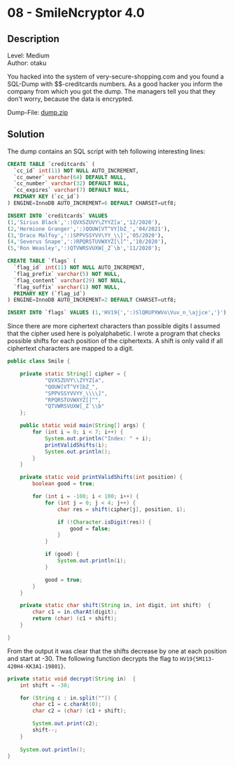 # 08 - SmileNcryptor 4.0

## Description

Level: Medium<br/>
Author: otaku

You hacked into the system of very-secure-shopping.com and you found a SQL-Dump with $$-creditcards numbers. As a good
hacker you inform the company from which you got the dump. The managers tell you that they don't worry, because the data
is encrypted.

Dump-File: [dump.zip](c635204a-6347-45d7-91f8-bd7b94b111f1.zip)

## Solution

The dump contains an SQL script with teh following interesting lines:

```sql
CREATE TABLE `creditcards` (
  `cc_id` int(11) NOT NULL AUTO_INCREMENT,
  `cc_owner` varchar(64) DEFAULT NULL,
  `cc_number` varchar(32) DEFAULT NULL,
  `cc_expires` varchar(7) DEFAULT NULL,
  PRIMARY KEY (`cc_id`)
) ENGINE=InnoDB AUTO_INCREMENT=6 DEFAULT CHARSET=utf8;

INSERT INTO `creditcards` VALUES 
(1,'Sirius Black',':)QVXSZUVY\ZYYZ[a','12/2020'),
(2,'Hermione Granger',':)QOUW[VT^VY]bZ_','04/2021'),
(3,'Draco Malfoy',':)SPPVSSYVV\YY_\\]','05/2020'),
(4,'Severus Snape',':)RPQRSTUVWXYZ[\]^','10/2020'),
(5,'Ron Weasley',':)QTVWRSVUXW[_Z`\b','11/2020');

CREATE TABLE `flags` (
  `flag_id` int(11) NOT NULL AUTO_INCREMENT,
  `flag_prefix` varchar(5) NOT NULL,
  `flag_content` varchar(29) NOT NULL,
  `flag_suffix` varchar(1) NOT NULL,
  PRIMARY KEY (`flag_id`)
) ENGINE=InnoDB AUTO_INCREMENT=2 DEFAULT CHARSET=utf8;

INSERT INTO `flags` VALUES (1,'HV19{',':)SlQRUPXWVo\Vuv_n_\ajjce','}');
```

Since there are more ciphertext characters than possible digits I assumed that the cipher used here is polyalphabetic. I
wrote a program that checks possible shifts for each position of the ciphertexts. A shift is only valid if all
ciphertext characters are mapped to a digit.

```java
public class Smile {

    private static String[] cipher = {
            "QVXSZUVY\\ZYYZ[a",
            "QOUW[VT^VY]bZ_",
            "SPPVSSYVVYY_\\\\]",
            "RPQRSTUVWXYZ[]^",
            "QTVWRSVUXW[_Z`\\b"
    };

    public static void main(String[] args) {
        for (int i = 0; i < 7; i++) {
            System.out.println("Index: " + i);
            printValidShifts(i);
            System.out.println();
        }
    }

    private static void printValidShifts(int position) {
        boolean good = true;

        for (int i = -100; i < 100; i++) {
            for (int j = 0; j < 4; j++) {
                char res = shift(cipher[j], position, i);

                if (!Character.isDigit(res)) {
                    good = false;
                }
            }

            if (good) {
                System.out.println(i);
            }

            good = true;
        }
    }

    private static char shift(String in, int digit, int shift)  {
        char c1 = in.charAt(digit);
        return (char) (c1 + shift);
    }

}
```

From the output it was clear that the shifts decrease by one at each position and start at -30. The following function
decrypts the flag to `HV19{5M113-420H4-KK3A1-19801}`.

```java
private static void decrypt(String in)  {
    int shift = -30;

    for (String c : in.split("")) {
        char c1 = c.charAt(0);
        char c2 = (char) (c1 + shift);

        System.out.print(c2);
        shift--;
    }
    
    System.out.println();
}
```
